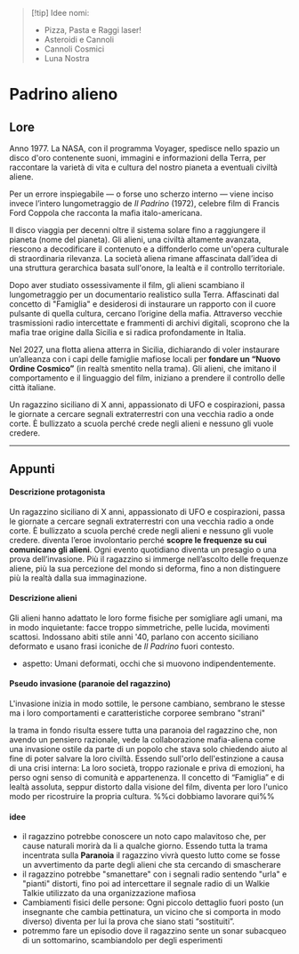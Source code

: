 
>[!tip] Idee nomi:
>- Pizza, Pasta e Raggi laser!
>- Asteroidi e Cannoli
>- Cannoli Cosmici
>- Luna Nostra
# Padrino alieno
## Lore
Anno 1977. La NASA, con il programma Voyager, spedisce nello spazio un disco d'oro contenente suoni, immagini e informazioni della Terra, per raccontare la varietà di vita e cultura del nostro pianeta a eventuali civiltà aliene.

Per un errore inspiegabile — o forse uno scherzo interno — viene inciso invece l’intero lungometraggio de _Il Padrino_ (1972), celebre film di Francis Ford Coppola che racconta la mafia italo-americana.

Il disco viaggia per decenni oltre il sistema solare fino a raggiungere il pianeta (nome del pianeta). Gli alieni, una civiltà altamente avanzata, riescono a decodificare il contenuto e a diffonderlo come un'opera culturale di straordinaria rilevanza. La società aliena rimane affascinata dall’idea di una struttura gerarchica basata sull'onore, la lealtà e il controllo territoriale.

Dopo aver studiato ossessivamente il film, gli alieni scambiano il lungometraggio per un documentario realistico sulla Terra. Affascinati dal concetto di "Famiglia" e desiderosi di instaurare un rapporto con il cuore pulsante di quella cultura, cercano l’origine della mafia. Attraverso vecchie trasmissioni radio intercettate e frammenti di archivi digitali, scoprono che la mafia trae origine dalla Sicilia e si radica profondamente in Italia.

Nel 2027, una flotta aliena atterra in Sicilia, dichiarando di voler instaurare un’alleanza con i capi delle famiglie mafiose locali per **fondare un “Nuovo Ordine Cosmico”** (in realtà smentito nella trama). Gli alieni, che imitano il comportamento e il linguaggio del film, iniziano a prendere il controllo delle città italiane.

Un ragazzino siciliano di X anni, appassionato di UFO e cospirazioni, passa le giornate a cercare segnali extraterrestri con una vecchia radio a onde corte. È bullizzato a scuola perché crede negli alieni e nessuno gli vuole credere.

---
## Appunti
#### Descrizione protagonista
Un ragazzino siciliano di X anni, appassionato di UFO e cospirazioni, passa le giornate a cercare segnali extraterrestri con una vecchia radio a onde corte. È bullizzato a scuola perché crede negli alieni e nessuno gli vuole credere.
diventa l’eroe involontario perché **scopre le frequenze su cui comunicano gli alieni**.
Ogni evento quotidiano diventa un presagio o una prova dell’invasione. Più il ragazzino si immerge nell’ascolto delle frequenze aliene, più la sua percezione del mondo si deforma, fino a non distinguere più la realtà dalla sua immaginazione.
#### Descrizione alieni
Gli alieni hanno adattato le loro forme fisiche per somigliare agli umani, ma in modo inquietante: facce troppo simmetriche, pelle lucida, movimenti scattosi. Indossano abiti stile anni '40, parlano con accento siciliano deformato e usano frasi iconiche de _Il Padrino_ fuori contesto.
- aspetto: Umani deformati, occhi che si muovono indipendentemente.

#### Pseudo invasione (paranoie del ragazzino)
L'invasione inizia in modo sottile, le persone cambiano, sembrano le stesse ma i loro comportamenti e caratteristiche corporee sembrano "strani"

la trama in fondo risulta essere tutta una paranoia del ragazzino che, non avendo un pensiero razionale, vede la collaborazione mafia-aliena come una invasione ostile da parte di un popolo che stava solo chiedendo aiuto al fine di poter salvare la loro civiltà.
Essendo sull'orlo dell'estinzione a causa di una crisi interna: La loro società, troppo razionale e priva di emozioni, ha perso ogni senso di comunità e appartenenza.
Il concetto di “Famiglia” e di lealtà assoluta, seppur distorto dalla visione del film, diventa per loro l'unico modo per ricostruire la propria cultura.
%%ci dobbiamo lavorare qui%%

#### idee 
- il ragazzino potrebbe conoscere un noto capo malavitoso che, per cause naturali morirà da li a qualche giorno. Essendo tutta la trama incentrata sulla **Paranoia** il ragazzino vivrà questo lutto come se fosse un avvertimento da parte degli alieni che sta cercando di smascherare
- il ragazzino potrebbe "smanettare" con i segnali radio sentendo "urla" e "pianti" distorti, fino poi ad intercettare il segnale radio di un Walkie Talkie utilizzato da una organizzazione mafiosa
- Cambiamenti fisici delle persone: Ogni piccolo dettaglio fuori posto (un insegnante che cambia pettinatura, un vicino che si comporta in modo diverso) diventa per lui la prova che siano stati “sostituiti”.
- potremmo fare un episodio dove il ragazzino sente un sonar subacqueo di un sottomarino, scambiandolo per degli esperimenti